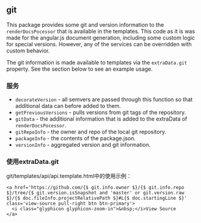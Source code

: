 
## git

This package provides some git and version information to the `renderDocsPocessor` that is available
in the templates. This code as it is was made for the angular.js document generation, including some
custom logic for special versions. However, any of the services can be overridden with custom
behavior.

The git information is made available to templates via the `extraData.git` property. See the section
below to see an example usage.

### 服务

* `decorateVersion` - all semvers are passed through this function so that additional data can before added to them.
* `getPreviousVersions` - pulls versions from git tags of the repository.
* `gitData` - the additional information that is added to the extraData of `renderDocsPocessor`.
* `gitRepoInfo` - the owner and repo of the local git repository.
* `packageInfo` - the contents of the package.json.
* `versionInfo` - aggregated version and git information.

### 使用extraData.git

git/templates/api/api.template.html中的使用示例：

```html+jinja
<a href='https://github.com/{$ git.info.owner $}/{$ git.info.repo $}/tree/{$ git.version.isSnapshot and 'master' or git.version.raw $}/{$ doc.fileInfo.projectRelativePath $}#L{$ doc.startingLine $}' class='view-source pull-right btn btn-primary'>
  <i class="glyphicon glyphicon-zoom-in">&nbsp;</i>View Source
</a>
```

